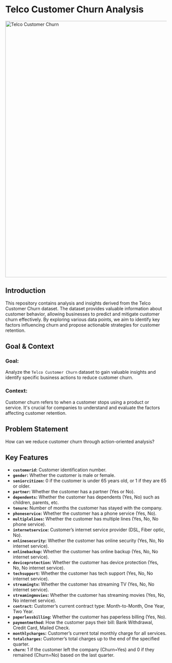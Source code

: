 # Telco Customer Churn Analysis

<img src="https://ised-isde.canada.ca/site/mobile-plans/sites/default/files/img/2022/1012_04_21_Telecomm_WebButtons_A.jpg" alt="Telco Customer Churn" width="800">

## Introduction

This repository contains analysis and insights derived from the Telco Customer Churn dataset. The dataset provides valuable information about customer behavior, allowing businesses to predict and mitigate customer churn effectively. By exploring various data points, we aim to identify key factors influencing churn and propose actionable strategies for customer retention.

## Goal & Context

### Goal:
Analyze the `Telco Customer Churn` dataset to gain valuable insights and identify specific business actions to reduce customer churn.

### Context:
Customer churn refers to when a customer stops using a product or service. It's crucial for companies to understand and evaluate the factors affecting customer retention.

## Problem Statement

How can we reduce customer churn through action-oriented analysis?

## Key Features

- **`customerid`:** Customer identification number.
- **`gender`:** Whether the customer is male or female.
- **`seniorcitizen`:** 0 if the customer is under 65 years old, or 1 if they are 65 or older.
- **`partner`:** Whether the customer has a partner (Yes or No).
- **`dependents`:** Whether the customer has dependents (Yes, No) such as children, parents, etc.
- **`tenure`:** Number of months the customer has stayed with the company.
- **`phoneservice`:** Whether the customer has a phone service (Yes, No).
- **`multiplelines`:** Whether the customer has multiple lines (Yes, No, No phone service).
- **`internetservice`:** Customer’s internet service provider (DSL, Fiber optic, No).
- **`onlinesecurity`:** Whether the customer has online security (Yes, No, No internet service).
- **`onlinebackup`:** Whether the customer has online backup (Yes, No, No internet service).
- **`deviceprotection`:** Whether the customer has device protection (Yes, No, No internet service).
- **`techsupport`:** Whether the customer has tech support (Yes, No, No internet service).
- **`streamingtv`:** Whether the customer has streaming TV (Yes, No, No internet service).
- **`streamingmovies`:** Whether the customer has streaming movies (Yes, No, No internet service).
- **`contract`:** Customer’s current contract type: Month-to-Month, One Year, Two Year.
- **`paperlessbilling`:** Whether the customer has paperless billing (Yes, No).
- **`paymentmethod`:** How the customer pays their bill: Bank Withdrawal, Credit Card, Mailed Check.
- **`monthlycharges`:** Customer’s current total monthly charge for all services.
- **`totalcharges`:** Customer’s total charges up to the end of the specified quarter.
- **`churn`:** 1 if the customer left the company (Churn=Yes) and 0 if they remained (Churn=No) based on the last quarter.

